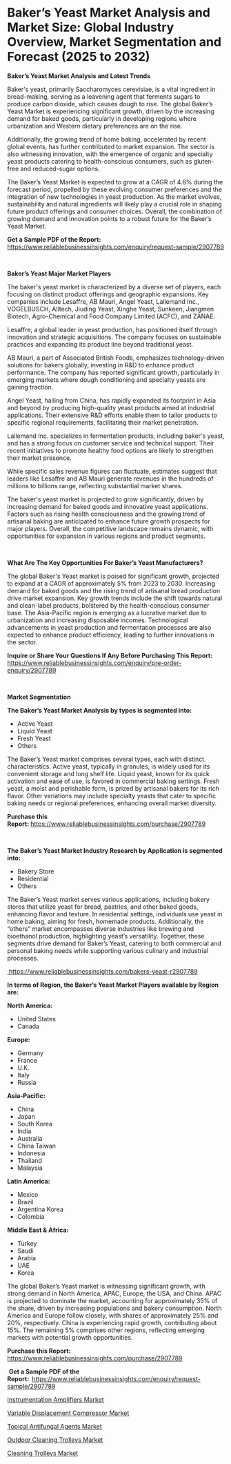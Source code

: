 <p><h1>Baker’s Yeast Market Analysis and Market Size: Global Industry Overview, Market Segmentation and Forecast (2025 to 2032)</h1></p><p><strong>Baker’s Yeast Market Analysis and Latest Trends</strong></p>
<p><p>Baker's yeast, primarily Saccharomyces cerevisiae, is a vital ingredient in bread-making, serving as a leavening agent that ferments sugars to produce carbon dioxide, which causes dough to rise. The global Baker’s Yeast Market is experiencing significant growth, driven by the increasing demand for baked goods, particularly in developing regions where urbanization and Western dietary preferences are on the rise. </p><p>Additionally, the growing trend of home baking, accelerated by recent global events, has further contributed to market expansion. The sector is also witnessing innovation, with the emergence of organic and specialty yeast products catering to health-conscious consumers, such as gluten-free and reduced-sugar options. </p><p>The Baker’s Yeast Market is expected to grow at a CAGR of 4.6% during the forecast period, propelled by these evolving consumer preferences and the integration of new technologies in yeast production. As the market evolves, sustainability and natural ingredients will likely play a crucial role in shaping future product offerings and consumer choices. Overall, the combination of growing demand and innovation points to a robust future for the Baker’s Yeast Market.</p></p>
<p><strong>Get a Sample PDF of the Report:&nbsp;</strong> <a href="https://www.reliablebusinessinsights.com/enquiry/request-sample/2907789?utm_campaign=60&utm_medium=2&utm_source=Github&utm_content=ia&utm_term=12032025&utm_id=bakers-yeast">https://www.reliablebusinessinsights.com/enquiry/request-sample/2907789</a></p>
<p>&nbsp;</p>
<p><strong>Baker’s Yeast Major Market Players</strong></p>
<p><p>The baker's yeast market is characterized by a diverse set of players, each focusing on distinct product offerings and geographic expansions. Key companies include Lesaffre, AB Mauri, Angel Yeast, Lallemand Inc., VOGELBUSCH, Alltech, Jiuding Yeast, Xinghe Yeast, Sunkeen, Jiangmen Biotech, Agro-Chemical and Food Company Limited (ACFC), and ZANAE.</p><p>Lesaffre, a global leader in yeast production, has positioned itself through innovation and strategic acquisitions. The company focuses on sustainable practices and expanding its product line beyond traditional yeast.</p><p>AB Mauri, a part of Associated British Foods, emphasizes technology-driven solutions for bakers globally, investing in R&D to enhance product performance. The company has reported significant growth, particularly in emerging markets where dough conditioning and specialty yeasts are gaining traction.</p><p>Angel Yeast, hailing from China, has rapidly expanded its footprint in Asia and beyond by producing high-quality yeast products aimed at industrial applications. Their extensive R&D efforts enable them to tailor products to specific regional requirements, facilitating their market penetration.</p><p>Lallemand Inc. specializes in fermentation products, including baker's yeast, and has a strong focus on customer service and technical support. Their recent initiatives to promote healthy food options are likely to strengthen their market presence.</p><p>While specific sales revenue figures can fluctuate, estimates suggest that leaders like Lesaffre and AB Mauri generate revenues in the hundreds of millions to billions range, reflecting substantial market shares.</p><p>The baker's yeast market is projected to grow significantly, driven by increasing demand for baked goods and innovative yeast applications. Factors such as rising health consciousness and the growing trend of artisanal baking are anticipated to enhance future growth prospects for major players. Overall, the competitive landscape remains dynamic, with opportunities for expansion in various regions and product segments.</p></p>
<p>&nbsp;</p>
<p><strong>What Are The Key Opportunities For Baker’s Yeast Manufacturers?</strong></p>
<p><p>The global Baker's Yeast market is poised for significant growth, projected to expand at a CAGR of approximately 5% from 2023 to 2030. Increasing demand for baked goods and the rising trend of artisanal bread production drive market expansion. Key growth trends include the shift towards natural and clean-label products, bolstered by the health-conscious consumer base. The Asia-Pacific region is emerging as a lucrative market due to urbanization and increasing disposable incomes. Technological advancements in yeast production and fermentation processes are also expected to enhance product efficiency, leading to further innovations in the sector.</p></p>
<p><strong>Inquire or Share Your Questions If Any Before Purchasing This Report:</strong> <a href="https://www.reliablebusinessinsights.com/enquiry/pre-order-enquiry/2907789?utm_campaign=60&utm_medium=2&utm_source=Github&utm_content=ia&utm_term=12032025&utm_id=bakers-yeast">https://www.reliablebusinessinsights.com/enquiry/pre-order-enquiry/2907789</a></p>
<p>&nbsp;</p>
<p><strong>Market Segmentation</strong></p>
<p><strong>The Baker’s Yeast Market Analysis by types is segmented into:</strong></p>
<p><ul><li>Active Yeast</li><li>Liquid Yeast</li><li>Fresh Yeast</li><li>Others</li></ul></p>
<p><p>The Baker’s Yeast market comprises several types, each with distinct characteristics. Active yeast, typically in granules, is widely used for its convenient storage and long shelf life. Liquid yeast, known for its quick activation and ease of use, is favored in commercial baking settings. Fresh yeast, a moist and perishable form, is prized by artisanal bakers for its rich flavor. Other variations may include specialty yeasts that cater to specific baking needs or regional preferences, enhancing overall market diversity.</p></p>
<p><strong>Purchase this Report:&nbsp;</strong><a href="https://www.reliablebusinessinsights.com/purchase/2907789?utm_campaign=60&utm_medium=2&utm_source=Github&utm_content=ia&utm_term=12032025&utm_id=bakers-yeast">https://www.reliablebusinessinsights.com/purchase/2907789</a></p>
<p>&nbsp;</p>
<p><strong>The Baker’s Yeast Market Industry Research by Application is segmented into:</strong></p>
<p><ul><li>Bakery Store</li><li>Residential</li><li>Others</li></ul></p>
<p><p>The Baker’s Yeast market serves various applications, including bakery stores that utilize yeast for bread, pastries, and other baked goods, enhancing flavor and texture. In residential settings, individuals use yeast in home baking, aiming for fresh, homemade products. Additionally, the “others” market encompasses diverse industries like brewing and bioethanol production, highlighting yeast’s versatility. Together, these segments drive demand for Baker’s Yeast, catering to both commercial and personal baking needs while supporting various culinary and industrial processes.</p></p>
<p><a href="https://www.reliablebusinessinsights.com/bakers-yeast-r2907789?utm_campaign=60&utm_medium=2&utm_source=Github&utm_content=ia&utm_term=12032025&utm_id=bakers-yeast">&nbsp;https://www.reliablebusinessinsights.com/bakers-yeast-r2907789</a></p>
<p><strong>In terms of Region, the Baker’s Yeast Market Players available by Region are:</strong></p>
<p>
    <p> <strong> North America: </strong>
        <ul>
            <li>United States</li>
            <li>Canada</li>
        </ul>
        </p> 
    <p> <strong> Europe: </strong>
        <ul>
            <li>Germany</li>
            <li>France</li>
            <li>U.K.</li>
            <li>Italy</li>
            <li>Russia</li>
        </ul>
        </p> 
    <p> <strong> Asia-Pacific: </strong>
        <ul>
            <li>China</li>
            <li>Japan</li>
            <li>South Korea</li>
            <li>India</li>
            <li>Australia</li>
            <li>China Taiwan</li>
            <li>Indonesia</li>
            <li>Thailand</li>
            <li>Malaysia</li>
        </ul>
        </p> 
    <p> <strong> Latin America: </strong>
        <ul>
            <li>Mexico</li>
            <li>Brazil</li>
            <li>Argentina Korea</li>
            <li>Colombia</li>
        </ul>
        </p> 
    <p> <strong> Middle East & Africa: </strong>
        <ul>
            <li>Turkey</li>
            <li>Saudi</li>
            <li>Arabia</li>
            <li>UAE</li>
            <li>Korea</li>
        </ul>
    </p>
    </p>
<p><p>The global Baker’s Yeast market is witnessing significant growth, with strong demand in North America, APAC, Europe, the USA, and China. APAC is projected to dominate the market, accounting for approximately 35% of the share, driven by increasing populations and bakery consumption. North America and Europe follow closely, with shares of approximately 25% and 20%, respectively. China is experiencing rapid growth, contributing about 15%. The remaining 5% comprises other regions, reflecting emerging markets with potential growth opportunities.</p></p>
<p><strong>Purchase this Report: </strong><a href="https://www.reliablebusinessinsights.com/purchase/2907789?utm_campaign=60&utm_medium=2&utm_source=Github&utm_content=ia&utm_term=12032025&utm_id=bakers-yeast">https://www.reliablebusinessinsights.com/purchase/2907789</a></p>
<p>&nbsp;<strong>Get a Sample PDF of the Report:&nbsp;&nbsp;</strong><a href="https://www.reliablebusinessinsights.com/enquiry/request-sample/2907789?utm_campaign=60&utm_medium=2&utm_source=Github&utm_content=ia&utm_term=12032025&utm_id=bakers-yeast">https://www.reliablebusinessinsights.com/enquiry/request-sample/2907789</a></p>
<p><strong></strong></p>
<p><p><a href="https://github.com/wilzeryammy/Market-Research-Report-List-1/blob/main/instrumentation-amplifiers-market.md?utm_campaign=60&utm_medium=2&utm_source=Github&utm_content=ia&utm_term=12032025&utm_id=bakers-yeast">Instrumentation Amplifiers Market</a></p><p><a href="https://github.com/etapaqanee/Market-Research-Report-List-1/blob/main/variable-displacement-compressor-market.md?utm_campaign=60&utm_medium=2&utm_source=Github&utm_content=ia&utm_term=12032025&utm_id=bakers-yeast">Variable Displacement Compressor Market</a></p><p><a href="https://github.com/CliffMedina6/Market-Research-Report-List-7/blob/main/topical-antifungal-agents-market.md?utm_campaign=60&utm_medium=2&utm_source=Github&utm_content=ia&utm_term=12032025&utm_id=bakers-yeast">Topical Antifungal Agents Market</a></p><p><a href="https://github.com/sphaabrose/Market-Research-Report-List-1/blob/main/outdoor-cleaning-trolleys-market.md?utm_campaign=60&utm_medium=2&utm_source=Github&utm_content=ia&utm_term=12032025&utm_id=bakers-yeast">Outdoor Cleaning Trolleys Market</a></p><p><a href="https://github.com/provorikovar/Market-Research-Report-List-7/blob/main/cleaning-trolleys-market.md?utm_campaign=60&utm_medium=2&utm_source=Github&utm_content=ia&utm_term=12032025&utm_id=bakers-yeast">Cleaning Trolleys Market</a></p></p>